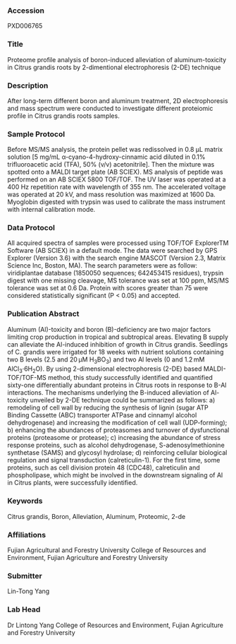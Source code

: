 ### Accession
PXD006765

### Title
Proteome profile analysis of boron-induced alleviation of aluminum-toxicity in Citrus grandis roots by 2-dimentional electrophoresis (2-DE) technique

### Description
After long-term different boron and aluminum treatment, 2D electrophoresis and mass spectrum were conducted to investigate different proteiomic profile in Citrus grandis roots samples.

### Sample Protocol
Before MS/MS analysis, the protein pellet was redissolved in 0.8 μL matrix solution [5 mg/mL α-cyano-4-hydroxy-cinnamic acid diluted in 0.1% trifluoroacetic acid (TFA), 50% (v/v) acetonitrile]. Then the mixture was spotted onto a MALDI target plate (AB SCIEX). MS analysis of peptide was performed on an AB SCIEX 5800 TOF/TOF. The UV laser was operated at a 400 Hz repetition rate with wavelength of 355 nm. The accelerated voltage was operated at 20 kV, and mass resolution was maximized at 1600 Da. Myoglobin digested with trypsin was used to calibrate the mass instrument with internal calibration mode.

### Data Protocol
All acquired spectra of samples were processed using TOF/TOF ExplorerTM Software (AB SCIEX) in a default mode. The data were searched by GPS Explorer (Version 3.6) with the search engine MASCOT (Version 2.3, Matrix Science Inc, Boston, MA). The search parameters were as follow: viridiplantae database (1850050 sequences; 642453415 residues), trypsin digest with one missing cleavage, MS tolerance was set at 100 ppm, MS/MS tolerance was set at 0.6 Da. Protein with scores greater than 75 were considered statistically significant (P < 0.05) and accepted.

### Publication Abstract
Aluminum (Al)-toxicity and boron (B)-deficiency are two major factors limiting crop production in tropical and subtropical areas. Elevating B supply can alleviate the Al-induced inhibition of growth in Citrus grandis. Seedlings of C. grandis were irrigated for 18 weeks with nutrient solutions containing two B levels (2.5 and 20&#x202f;&#x3bc;M H<sub>3</sub>BO<sub>3</sub>) and two Al levels (0 and 1.2&#x202f;mM AlCl<sub>3</sub>&#xb7;6H<sub>2</sub>O). By using 2-dimensional electrophoresis (2-DE) based MALDI-TOF/TOF-MS method, this study successfully identified and quantified sixty-one differentially abundant proteins in Citrus roots in response to B-Al interactions. The mechanisms underlying the B-induced alleviation of Al-toxicity unveiled by 2-DE technique could be summarized as follows: a) remodeling of cell wall by reducing the synthesis of lignin (sugar ATP Binding Cassette (ABC) transporter ATPase and cinnamyl alcohol dehydrogenase) and increasing the modification of cell wall (UDP-forming); b) enhancing the abundances of proteasomes and turnover of dysfunctional proteins (proteasome or protease); c) increasing the abundance of stress response proteins, such as alcohol dehydrogenase, S-adenosylmethionine synthetase (SAMS) and glycosyl hydrolase; d) reinforcing cellular biological regulation and signal transduction (calreticulin-1). For the first time, some proteins, such as cell division protein 48 (CDC48), calreticulin and phospholipase, which might be involved in the downstream signaling of Al in Citrus plants, were successfully identified.

### Keywords
Citrus grandis, Boron, Alleviation, Aluminum, Proteomic, 2-de

### Affiliations
Fujian Agricultural and Forestry University
College of Resources and Environment, Fujian Agriculture and Forestry University

### Submitter
Lin-Tong Yang

### Lab Head
Dr Lintong Yang
College of Resources and Environment, Fujian Agriculture and Forestry University


